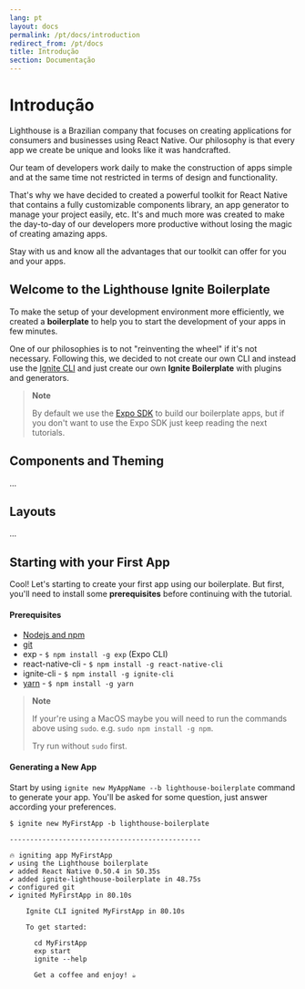 ```yaml
---
lang: pt
layout: docs
permalink: /pt/docs/introduction
redirect_from: /pt/docs
title: Introdução
section: Documentação
---
```


# Introdução

Lighthouse is a Brazilian company that focuses on creating applications for consumers and businesses using React Native. Our philosophy is that every app we create be unique and looks like it was handcrafted.

Our team of developers work daily to make the construction of apps simple and at the same time not restricted in terms of design and functionality.

That's why we have decided to created a powerful toolkit for React Native that contains a fully customizable components library, an app generator to manage your project easily, etc. It's and much more was created to make the day-to-day of our developers more productive without losing the magic of creating amazing apps.

Stay with us and know all the advantages that our toolkit can offer for you and your apps.

## Welcome to the Lighthouse Ignite Boilerplate

To make the setup of your development environment more efficiently, we created a **boilerplate** to help you to start the development of your apps in few minutes.

One of our philosophies is to not "reinventing the wheel" if it's not necessary. Following this, we decided to not create our own CLI and instead use the [Ignite CLI](https://github.com/infinitered/ignite) and just create our own **Ignite Boilerplate** with plugins and generators.

> **Note**
>
>By default we use the [Expo SDK](https://expo.io/) to build our boilerplate apps, but if you don't want to use the Expo SDK just keep reading the next tutorials.

## Components and Theming
...

## Layouts
...

## Starting with your First App

Cool! Let's starting to create your first app using our boilerplate.
But first, you'll need to install some **prerequisites** before continuing with the tutorial.

#### Prerequisites

- [Nodejs and npm](https://nodejs.com)
- [git](https://git-scm.com/book/en/v2/Getting-Started-Installing-Git)
- exp - `$ npm install -g exp` (Expo CLI)
- react-native-cli - `$ npm install -g react-native-cli`
- ignite-cli - `$ npm install -g ignite-cli`
- [yarn](https://yarnpkg.com/en/docs/getting-started) - `$ npm install -g yarn`

> **Note**
>
> If your're using a MacOS maybe you will need to run the commands above using `sudo`. e.g. `sudo npm install -g npm`.
>
> Try run without `sudo` first.

#### Generating a New App

Start by using `ignite new MyAppName --b lighthouse-boilerplate` command to generate your app.
You'll be asked for some question, just answer according your preferences.

```ShellSession
$ ignite new MyFirstApp -b lighthouse-boilerplate

-----------------------------------------------

🔥 igniting app MyFirstApp
✔ using the Lighthouse boilerplate
✔ added React Native 0.50.4 in 50.35s
✔ added ignite-lighthouse-boilerplate in 48.75s
✔ configured git
✔ ignited MyFirstApp in 80.10s

    Ignite CLI ignited MyFirstApp in 80.10s

    To get started:

      cd MyFirstApp
      exp start
      ignite --help

      Get a coffee and enjoy! ☕️
```